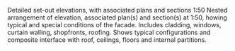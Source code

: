 Detailed set-out elevations, with associated plans and sections 1:50
Nested arrangement of elevation, associated plan(s) and section(s) at 1:50, howing typical and special conditions of the facade.
Includes cladding, windows, curtain walling, shopfronts, roofing.
Shows typical configurations and composite interface with roof, ceilings, floors and internal partitions.